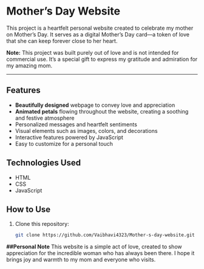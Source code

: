 # Mother’s Day Website

This project is a heartfelt personal website created to celebrate my mother on Mother’s Day. It serves as a digital Mother’s Day card—a token of love that she can keep forever close to her heart.

**Note:** This project was built purely out of love and is not intended for commercial use. It’s a special gift to express my gratitude and admiration for my amazing mom.

---

## Features

- **Beautifully designed** webpage to convey love and appreciation
- **Animated petals** flowing throughout the website, creating a soothing and festive atmosphere
- Personalized messages and heartfelt sentiments
- Visual elements such as images, colors, and decorations
- Interactive features powered by JavaScript
- Easy to customize for a personal touch

## Technologies Used

- HTML
- CSS
- JavaScript

## How to Use

1. Clone this repository:
   ```bash  
   git clone https://github.com/Vaibhavi4323/Mother-s-day-website.git

**##Personal Note**
This website is a simple act of love, created to show appreciation for the incredible woman who has always been there. I hope it brings joy and warmth to my mom and everyone who visits.
